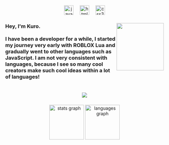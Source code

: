 ###

<div align="center">
  <img src="https://cdn.jsdelivr.net/gh/devicons/devicon/icons/javascript/javascript-original.svg" height="30" alt="javascript logo"  />
  <img width="12" />
  <img src="https://cdn.jsdelivr.net/gh/devicons/devicon/icons/html5/html5-plain.svg" height="30" alt="html5 logo"  />
  <img width="12" />
  <img src="https://cdn.jsdelivr.net/gh/devicons/devicon/icons/css3/css3-plain.svg" height="30" alt="css3 logo"  />
</div>

###

<img align="right" height="150" src="https://i.pinimg.com/564x/47/75/37/47753739329de482546f2f69848ab1dd.jpg"  />

###

<h3 align="left">Hey, I'm Kuro.<br><br>I have been a developer for a while, I started my journey very early with ROBLOX Lua and gradually went to other languages such as JavaScript. I am not very consistent with languages, because I see so many cool creators make such cool ideas within a lot of languages!</h3>

###

<br clear="both">

<div align="center">
  <img src="https://visitor-badge.laobi.icu/badge?page_id=svkxx.svkxx&left_color=darkslategray&right_color=violet&left_text=Vagabonds"  />
</div>

###

<div align="center">
  <img src="https://github-readme-stats.vercel.app/api?username=svkxx&hide_title=true&hide_rank=false&show_icons=false&include_all_commits=true&count_private=true&disable_animations=false&theme=dark&locale=en&hide_border=true" height="110" alt="stats graph"  />
  <img src="https://github-readme-stats.vercel.app/api/top-langs?username=svkxx&locale=en&hide_title=true&layout=compact&card_width=320&langs_count=5&theme=dark&hide_border=true" height="110" alt="languages graph"  />
</div>

###

